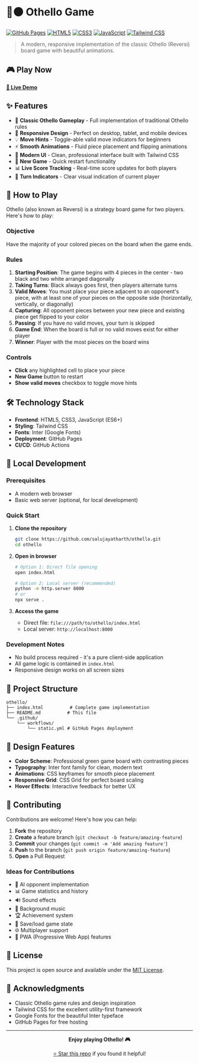 # 🔴⚫ Othello Game

[![GitHub Pages](https://img.shields.io/badge/GitHub%20Pages-Live%20Demo-brightgreen?style=for-the-badge&logo=github)](https://salujayatharth.github.io/othello/)
[![HTML5](https://img.shields.io/badge/HTML5-E34F26?style=for-the-badge&logo=html5&logoColor=white)](https://developer.mozilla.org/en-US/docs/Web/HTML)
[![CSS3](https://img.shields.io/badge/CSS3-1572B6?style=for-the-badge&logo=css3&logoColor=white)](https://developer.mozilla.org/en-US/docs/Web/CSS)
[![JavaScript](https://img.shields.io/badge/JavaScript-F7DF1E?style=for-the-badge&logo=javascript&logoColor=black)](https://developer.mozilla.org/en-US/docs/Web/JavaScript)
[![Tailwind CSS](https://img.shields.io/badge/Tailwind_CSS-38B2AC?style=for-the-badge&logo=tailwind-css&logoColor=white)](https://tailwindcss.com/)

> A modern, responsive implementation of the classic Othello (Reversi) board game with beautiful animations.

## 🎮 Play Now

**[🚀 Live Demo](https://salujayatharth.github.io/othello/)**

## ✨ Features

- 🎯 **Classic Othello Gameplay** - Full implementation of traditional Othello rules
- 📱 **Responsive Design** - Perfect on desktop, tablet, and mobile devices
- 💡 **Move Hints** - Toggle-able valid move indicators for beginners
- ⚡ **Smooth Animations** - Fluid piece placement and flipping animations
- 🎨 **Modern UI** - Clean, professional interface built with Tailwind CSS
- 🔄 **New Game** - Quick restart functionality
- 📊 **Live Score Tracking** - Real-time score updates for both players
- 🎪 **Turn Indicators** - Clear visual indication of current player

## 🎯 How to Play

Othello (also known as Reversi) is a strategy board game for two players. Here's how to play:

### Objective
Have the majority of your colored pieces on the board when the game ends.

### Rules
1. **Starting Position**: The game begins with 4 pieces in the center - two black and two white arranged diagonally
2. **Taking Turns**: Black always goes first, then players alternate turns
3. **Valid Moves**: You must place your piece adjacent to an opponent's piece, with at least one of your pieces on the opposite side (horizontally, vertically, or diagonally)
4. **Capturing**: All opponent pieces between your new piece and existing piece get flipped to your color
5. **Passing**: If you have no valid moves, your turn is skipped
6. **Game End**: When the board is full or no valid moves exist for either player
7. **Winner**: Player with the most pieces on the board wins

### Controls
- **Click** any highlighted cell to place your piece
- **New Game** button to restart
- **Show valid moves** checkbox to toggle move hints

## 🛠️ Technology Stack

- **Frontend**: HTML5, CSS3, JavaScript (ES6+)
- **Styling**: Tailwind CSS
- **Fonts**: Inter (Google Fonts)
- **Deployment**: GitHub Pages
- **CI/CD**: GitHub Actions

## 🚀 Local Development

### Prerequisites
- A modern web browser
- Basic web server (optional, for local development)

### Quick Start

1. **Clone the repository**
   ```bash
   git clone https://github.com/salujayatharth/othello.git
   cd othello
   ```

2. **Open in browser**
   ```bash
   # Option 1: Direct file opening
   open index.html
   
   # Option 2: Local server (recommended)
   python -m http.server 8000
   # or
   npx serve .
   ```

3. **Access the game**
   - Direct file: `file:///path/to/othello/index.html`
   - Local server: `http://localhost:8000`

### Development Notes
- No build process required - it's a pure client-side application
- All game logic is contained in `index.html`
- Responsive design works on all screen sizes

## 📁 Project Structure

```
othello/
├── index.html          # Complete game implementation
├── README.md          # This file
└── .github/
    └── workflows/
        └── static.yml # GitHub Pages deployment
```

## 🎨 Design Features

- **Color Scheme**: Professional green game board with contrasting pieces
- **Typography**: Inter font family for clean, modern text
- **Animations**: CSS keyframes for smooth piece placement
- **Responsive Grid**: CSS Grid for perfect board scaling
- **Hover Effects**: Interactive feedback for better UX

## 🤝 Contributing

Contributions are welcome! Here's how you can help:

1. **Fork** the repository
2. **Create** a feature branch (`git checkout -b feature/amazing-feature`)
3. **Commit** your changes (`git commit -m 'Add amazing feature'`)
4. **Push** to the branch (`git push origin feature/amazing-feature`)
5. **Open** a Pull Request

### Ideas for Contributions
- 🤖 AI opponent implementation
- 📊 Game statistics and history
- 🔊 Sound effects
- 🎵 Background music
- 🏆 Achievement system
- 💾 Save/load game state
- 🌐 Multiplayer support
- 📱 PWA (Progressive Web App) features

## 📝 License

This project is open source and available under the [MIT License](LICENSE).

## 🙏 Acknowledgments

- Classic Othello game rules and design inspiration
- Tailwind CSS for the excellent utility-first framework
- Google Fonts for the beautiful Inter typeface
- GitHub Pages for free hosting

---

<div align="center">

**Enjoy playing Othello! 🎮**

[⭐ Star this repo](https://github.com/salujayatharth/othello) if you found it helpful!

</div>